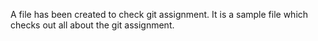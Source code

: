 A file has been created to check git assignment.
It is a sample file which checks out all about the git assignment.
